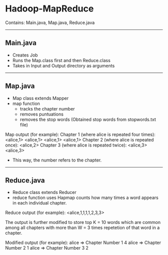 # Hadoop-MapReduce

Contains: Main.java, Map.java, Reduce.java 

----------
Main.java
----------
- Creates Job
- Runs the Map.class first and then Reduce.class
- Takes in Input and Output directory as arguments

-----------
Map.java
-----------
- Map class extends Mapper
- map function 
	- tracks the chapter number
	- removes puntuations
	- removes the stop words (Obtained stop words from stopwords.txt file)

Map output (for example):
Chapter 1 (where alice is repeated four times):
<alice,1>
<alice,1>
<alice,1>
<alice,1>
Chapter 2 (where alice is repeated once):
<alice,2>
Chapter 3 (where alice is repeated twice):
<alice,3>
<alice,3>

- This way, the number refers to the chapter.

-------------
Reduce.java
-------------
- Reduce class extends Reducer
- reduce function uses Hapmap counts how many times a word appears in each individual chapter.

Reduce output (for example):
<alice,1,1,1,1,2,3,3>

The output is further modified to store top K = 10 words which are common among all chapters
with more than W = 3 times repetetion of that word in a chapter.

Modified output (for example):
alice => Chapter Number 1    4
alice => Chapter Number 2    1
alice => Chapter Number 3    2
